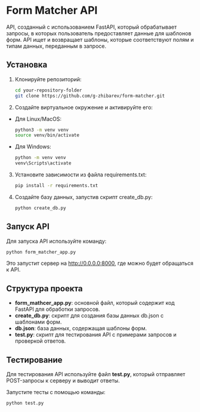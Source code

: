 # Form Matcher API

API, созданный с использованием FastAPI, который обрабатывает запросы, в которых пользователь предоставляет данные для шаблонов форм. API ищет и возвращает шаблоны, которые соответствуют полям и типам данных, переданным в запросе.

## Установка

1. Клонируйте репозиторий:
   ```bash
   cd your-repository-folder
   git clone https://github.com/g-zhibarev/form-matcher.git
   ```
2. Создайте виртуальное окружение и активируйте его:

- Для Linux/MacOS:
  ```bash
  python3 -m venv venv
  source venv/bin/activate
  ```
- Для Windows:
  ```bash
  python -m venv venv
  venv\Scripts\activate
  ```
3. Установите зависимости из файла requirements.txt:
   ```bash
   pip install -r requirements.txt
   ```
4. Создайте базу данных, запустив скрипт create_db.py:
   ```bash
   python create_db.py
   ```
## Запуск API
   
Для запуска API используйте команду:
   ```bash
   python form_matcher_app.py
   ```
Это запустит сервер на http://0.0.0.0:8000, где можно будет обращаться к API.

## Структура проекта
- **form_mathcer_app.py**: основной файл, который содержит код FastAPI для обработки запросов.
- **create_db.py**: скрипт для создания базы данных db.json с шаблонами форм.
- **db.json**: база данных, содержащая шаблоны форм.
- **test.py**: скрипт для тестирования API с примерами запросов и проверкой ответов.
## Тестирование

Для тестирования API используйте файл **test.py**, который отправляет POST-запросы к серверу и выводит ответы.

Запустите тесты с помощью команды:
   ```bash
   python test.py
   ```